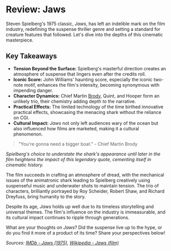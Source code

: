 # Review: Jaws

Steven Spielberg's 1975 classic, _Jaws_, has left an indelible mark on the film industry, redefining the suspense thriller genre and setting a standard for creature features that followed. Let's dive into the depths of this cinematic masterpiece.

## Key Takeaways

-   **Tension Beyond the Surface:** Spielberg's masterful direction creates an atmosphere of suspense that lingers even after the credits roll.
-   **Iconic Score:** John Williams' haunting score, especially the iconic two-note motif, enhances the film's intensity, becoming synonymous with impending danger.
-   **Character Dynamics:** Chief Martin [Brody](https://en.wikipedia.org/wiki/Martin_Brody), Quint, and Hooper form an unlikely trio, their chemistry adding depth to the narrative.
-   **Practical Effects:** The limited technology of the time birthed innovative practical effects, showcasing the menacing shark without the reliance on CGI.
-   **Cultural Impact:** _Jaws_ not only left audiences wary of the ocean but also influenced how films are marketed, making it a cultural phenomenon.

> "You're gonna need a bigger boat." - Chief Martin Brody

_Spielberg's choice to understate the shark's appearance until later in the film heightens the impact of this legendary quote, cementing itself in cinematic history._

The film succeeds in crafting an atmosphere of dread, with the mechanical issues of the animatronic shark leading to Spielberg creatively using suspenseful music and underwater shots to maintain tension. The trio of characters, brilliantly portrayed by Roy Scheider, Robert Shaw, and Richard Dreyfuss, bring humanity to the story.

Despite its age, _Jaws_ holds up well due to its timeless storytelling and universal themes. The film's influence on the industry is immeasurable, and its cultural impact continues to ripple through generations.

What are your thoughts on _Jaws_? Did the suspense live up to the hype, or do you find it more of a product of its time? Share your perspectives below!

_Sources: [IMDb - Jaws (1975)](https://www.imdb.com/title/tt0073195/), [Wikipedia - Jaws (film)](<https://en.wikipedia.org/wiki/Jaws_(film)>)_
